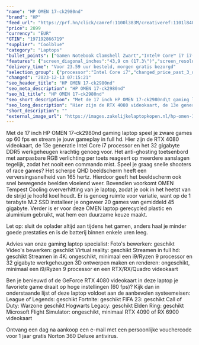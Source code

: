 ```yaml
---
"name": "HP OMEN 17-ck2980nd"
"brand": "HP"
"feed_url": "https://prf.hn/click/camref:1100l383M/creativeref:1101l84031/destination:https%3A%2F%2Fwww.coolblue.nl%2Fproduct%2F922443"
"price": 2899
"currency": "EUR"
"GTIN": "197192866719"
"supplier": "Coolblue"
"category": "Laptops"
"bullet_points": ["Gamen Notebook Clamshell Zwart","Intel® Core™ i7 i7-13700HX","43,9 cm (17.3\") Quad HD 2560 x 1440 Pixels IPS LED backlight 16:9","32 GB DDR5-SDRAM 4800 MHz 2 x 16 GB","1 TB SSD","NVIDIA GeForce RTX 4080 12 GB NVIDIA G-SYNC Intel® UHD Graphics","Wi-Fi 6E (802.11ax) Ethernet LAN 10,100,1000 Mbit/s Bluetooth 5.3","Lithium-Polymeer (LiPo) 83 Wh 5,5 uur 330 W","Windows 11 Home"]
"features": {"screen_diagonal_inches":"43,9 cm (17.3\")","screen_resolution":"2560 x 1440 Pixels","processor_family":"Intel® Core™ i7","memory_size":"32 GB","memory_type":"DDR5-SDRAM","total_storage_space":"1 TB","graphics_card":"NVIDIA GeForce RTX 4080","graphics_memory_size":"12 GB","operating_system":"Windows 11 Home","battery_capacity":"83 Wh","width":"397,1 mm","depth":"262 mm","height":"27 mm","weight":"2,78 kg"}
"delivery_time": "Voor 23.59 uur besteld, morgen gratis bezorgd"
"selection_group": {"processor":"Intel Core i7","changed_price_past_3_days":false,"product_family":"OMEN by HP"}
"changed": "2023-12-13 07:15:21"
"seo_header_title": "HP OMEN 17-ck2980nd"
"seo_meta_description": "HP OMEN 17-ck2980nd"
"seo_h1_title": "HP OMEN 17-ck2980nd"
"seo_short_description": "Met de 17 inch HP OMEN 17-ck2980nd\t gaming laptop speel je zware games op 60 fps en stream je jouw gameplay in full hd."
"seo_long_description": "Hier zijn de RTX 4080 videokaart, de 13e generatie Intel Core i7 processor en het 32 gigabyte DDR5 werkgeheugen krachtig genoeg voor. Het anti-ghosting toetsenbord met aanpasbare RGB verlichting per toets reageert op meerdere aanslagen tegelijk, zodat het nooit een commando mist. Speel je graag snelle shooters of race games? Het scherpe QHD beeldscherm heeft een verversingssnelheid van 165 hertz. Hierdoor geeft het beeldscherm ook snel bewegende beelden vloeiend weer. Bovendien voorkomt OMEN Tempest Cooling oververhitting van je laptop, zodat je ook in het heetst van de strijd je hoofd koel houdt. Er is genoeg ruimte voor variatie, want op de 1 terabyte M. 2 SSD installeer je ongeveer 20 games van gemiddeld 45 gigabyte. Verder is er voor deze OMEN laptop gerecycled plastic en aluminium gebruikt, wat hem een duurzame keuze maakt. \r\n\r\nLet op: sluit de oplader altijd aan tijdens het gamen, anders haal je minder goede prestaties en is de batterij binnen enkele uren leeg. \r\n\r\nAdvies van onze gaming laptop specialist:\r\nFoto's bewerken: geschikt\r\nVideo's bewerken: geschikt\r\nVirtual reality: geschikt\r\nStreamen in full hd: geschikt\r\nStreamen in 4K: ongeschikt, minimaal een i9/Ryzen 9 processor en 32 gigabyte werkgeheugen\r\n3D ontwerpen maken en renderen: ongeschikt, minimaal een i9/Ryzen 9 processor en een RTX/RX/Quadro videokaart\r\n\r\nBen je benieuwd of de GeForce RTX 4080 videokaart in deze laptop je favoriete game draait op hoge instellingen (60 fps)? Kijk dan in onderstaande lijst of deze laptop voldoet aan de aanbevolen systeemeisen:\r\nLeague of Legends: geschikt\r\nFortnite: geschikt\r\nFIFA 23: geschikt\r\nCall of Duty: Warzone geschikt\r\nHogwarts Legacy: geschikt\r\nElden Ring: geschikt\r\nMicrosoft Flight Simulator: ongeschikt, minimaal RTX 4090 of RX 6900 videokaart\r\n\r\nOntvang een dag na aankoop een e-mail met een persoonlijke vouchercode voor 1 jaar gratis Norton 360 Deluxe antivirus."
"short_description": ""
"external_image_url": "https://images.zakelijkelaptopkopen.nl/hp-omen-17-ck2980nd.webp"
---
```


Met de 17 inch HP OMEN 17-ck2980nd	 gaming laptop speel je zware games op 60 fps en stream je jouw gameplay in full hd. Hier zijn de RTX 4080 videokaart, de 13e generatie Intel Core i7 processor en het 32 gigabyte DDR5 werkgeheugen krachtig genoeg voor. Het anti-ghosting toetsenbord met aanpasbare RGB verlichting per toets reageert op meerdere aanslagen tegelijk, zodat het nooit een commando mist. Speel je graag snelle shooters of race games? Het scherpe QHD beeldscherm heeft een verversingssnelheid van 165 hertz. Hierdoor geeft het beeldscherm ook snel bewegende beelden vloeiend weer. Bovendien voorkomt OMEN Tempest Cooling oververhitting van je laptop, zodat je ook in het heetst van de strijd je hoofd koel houdt. Er is genoeg ruimte voor variatie, want op de 1 terabyte M.2 SSD installeer je ongeveer 20 games van gemiddeld 45 gigabyte. Verder is er voor deze OMEN laptop gerecycled plastic en aluminium gebruikt, wat hem een duurzame keuze maakt.

Let op: sluit de oplader altijd aan tijdens het gamen, anders haal je minder goede prestaties en is de batterij binnen enkele uren leeg.

Advies van onze gaming laptop specialist:
Foto's bewerken: geschikt
Video's bewerken: geschikt
Virtual reality: geschikt
Streamen in full hd: geschikt
Streamen in 4K: ongeschikt, minimaal een i9/Ryzen 9 processor en 32 gigabyte werkgeheugen
3D ontwerpen maken en renderen: ongeschikt, minimaal een i9/Ryzen 9 processor en een RTX/RX/Quadro videokaart

Ben je benieuwd of de GeForce RTX 4080 videokaart in deze laptop je favoriete game draait op hoge instellingen (60 fps)? Kijk dan in onderstaande lijst of deze laptop voldoet aan de aanbevolen systeemeisen:
League of Legends: geschikt
Fortnite: geschikt
FIFA 23: geschikt
Call of Duty: Warzone geschikt
Hogwarts Legacy: geschikt
Elden Ring: geschikt
Microsoft Flight Simulator: ongeschikt, minimaal RTX 4090 of RX 6900 videokaart

Ontvang een dag na aankoop een e-mail met een persoonlijke vouchercode voor 1 jaar gratis Norton 360 Deluxe antivirus.